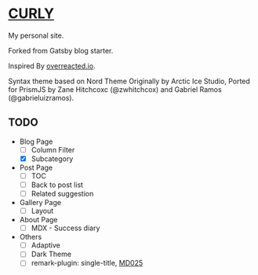 # [CURLY](https://curlywater.netlify.app/)

My personal site.

Forked from Gatsby blog starter.

Inspired By [overreacted.io](https://github.com/gaearon/overreacted.io).

Syntax theme based on Nord Theme Originally by Arctic Ice Studio, Ported for PrismJS by Zane Hitchcoxc (@zwhitchcox) and Gabriel Ramos (@gabrieluizramos).

## TODO

- Blog Page
  - [ ] Column Filter
  - [x] Subcategory
- Post Page
  - [ ] TOC
  - [ ] Back to post list
  - [ ] Related suggestion
- Gallery Page
  - [ ] Layout
- About Page
  - [ ] MDX - Success diary
- Others
  - [ ] Adaptive
  - [ ] Dark Theme
  - [ ] remark-plugin: single-title, [MD025](https://github.com/DavidAnson/markdownlint/blob/v0.20.3/doc/Rules.md#md025---multiple-top-level-headings-in-the-same-document)
